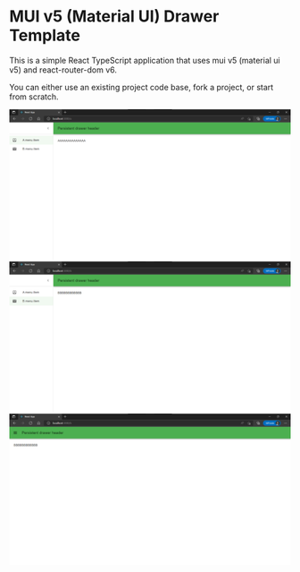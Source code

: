 # MUI v5 (Material UI) Drawer Template

This is a simple React TypeScript application that uses mui v5 (material ui v5) and react-router-dom v6.

You can either use an existing project code base, fork a project, or start from scratch.

![](samples/1.png)
![](samples/2.png)
![](samples/3.png)